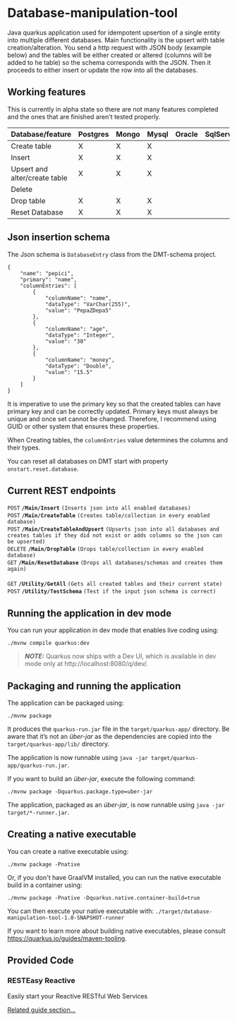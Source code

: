 # Database-manipulation-tool
Java quarkus application used for idempotent upsertion of a single entity into multiple different databases.
Main functionality is the upsert with table creation/alteration. You send a http request with JSON body (example below)
and the tables will be either created or altered (columns will be added to he table) so the schema corresponds with the JSON. Then it proceeds to either insert or update the row into all the databases.  
## Working features

This is currently in alpha state so there are not many features completed and the ones that are finished aren't tested properly.

| Database/feature        	       | Postgres 	 | Mongo 	 | Mysql 	 | Oracle 	 | SqlServer 	 | Db2 	 |
|---------------------------------|------------|---------|---------|----------|-------------|-------|
| Create table            	       | X    	     | X   	   | X   	   | 	        | 	           | 	     |
| Insert                  	       | X    	     | X	      | X   	   | 	        | 	           | 	     |
| Upsert and alter/create table 	 | X	         | X	      | X	      | 	        | 	           | 	     |
| Delete                  	       | 	          | 	       | 	       | 	        | 	           | 	     |
| Drop table        	             | X	         | X	      | X	      | 	        | 	           | 	     |
| Reset Database        	         | X	         | 	X      | X	      | 	        | 	           | 	     |

## Json insertion schema
The Json schema is `DatabaseEntry` class from the DMT-schema project.  
```
{
    "name": "pepici",
    "primary": "name",
    "columnEntries": [
        {
            "columnName": "name",
            "dataType": "VarChar(255)",
            "value": "PepaZDepa5"
        },
        {
            "columnName": "age",
            "dataType": "Integer",
            "value": "30"
        },
        {
            "columnName": "money",
            "dataType": "Double",
            "value": "15.5"
        }
    ]
}
```

It is imperative to use the primary key so that the created tables can have primary key and can be correctly updated.
Primary keys must always be unique and once set cannot be changed. Therefore, I recommend using GUID or other system that ensures these properties.

When Creating tables, the `columnEntries` value determines the columns and their types.

You can reset all databases on DMT start with property `onstart.reset.database`.

## Current REST endpoints

<summary><code>POST</code> <code><b>/Main/Insert</b></code> <code>(Inserts json into all enabled databases)</code></summary>
<summary><code>POST</code> <code><b>/Main/CreateTable</b></code> <code>(Creates table/collection in every enabled database)</code></summary>
<summary><code>POST</code> <code><b>/Main/CreateTableAndUpsert</b></code> <code>(Upserts json into all databases and creates tables if they did not exist or adds columns so the json can be upserted)</code></summary>
<summary><code>DELETE</code> <code><b>/Main/DropTable</b></code> <code>(Drops table/collection in every enabled database)</code></summary>
<summary><code>GET</code> <code><b>/Main/ResetDatabase</b></code> <code>(Drops all databases/schemas and creates them again)</code></summary>

<br />
<summary><code>GET</code> <code><b>/Utility/GetAll</b></code> <code>(Gets all created tables and their current state)</code></summary>
<summary><code>POST</code> <code><b>/Utility/TestSchema</b></code> <code>(Test if the input json schema is correct)</code></summary>


## Running the application in dev mode

You can run your application in dev mode that enables live coding using:

```shell script
./mvnw compile quarkus:dev
```

> **_NOTE:_**  Quarkus now ships with a Dev UI, which is available in dev mode only at http://localhost:8080/q/dev/.

## Packaging and running the application

The application can be packaged using:

```shell script
./mvnw package
```

It produces the `quarkus-run.jar` file in the `target/quarkus-app/` directory.
Be aware that it’s not an _über-jar_ as the dependencies are copied into the `target/quarkus-app/lib/` directory.

The application is now runnable using `java -jar target/quarkus-app/quarkus-run.jar`.

If you want to build an _über-jar_, execute the following command:

```shell script
./mvnw package -Dquarkus.package.type=uber-jar
```

The application, packaged as an _über-jar_, is now runnable using `java -jar target/*-runner.jar`.

## Creating a native executable

You can create a native executable using:

```shell script
./mvnw package -Pnative
```

Or, if you don't have GraalVM installed, you can run the native executable build in a container using:

```shell script
./mvnw package -Pnative -Dquarkus.native.container-build=true
```

You can then execute your native executable with: `./target/database-manipulation-tool-1.0-SNAPSHOT-runner`

If you want to learn more about building native executables, please consult https://quarkus.io/guides/maven-tooling.

## Provided Code

### RESTEasy Reactive

Easily start your Reactive RESTful Web Services

[Related guide section...](https://quarkus.io/guides/getting-started-reactive#reactive-jax-rs-resources)
